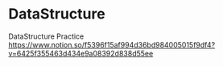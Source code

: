 # DataStructure
DataStructure Practice
<br/>
https://www.notion.so/f5396f15af994d36bd984005015f9df4?v=6425f355463d434e9a08392d838d55ee
<br/>

